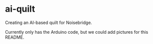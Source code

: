 # ai-quilt

Creating an AI-based quilt for Noisebridge.

Currently only has the Arduino code, but we could add pictures for this README.
